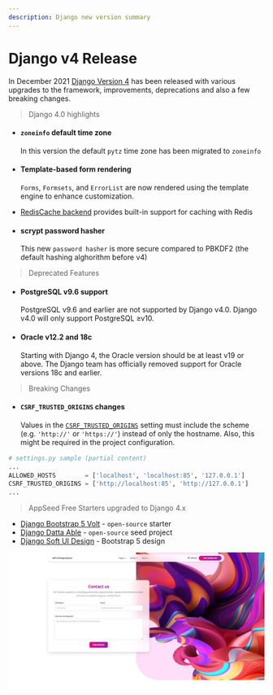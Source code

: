 ```yaml
---
description: Django new version summary
---
```


# Django v4 Release

In December 2021 [Django Version 4](https://docs.djangoproject.com/en/4.0/releases/4.0/) has been released with various upgrades to the framework, improvements, deprecations and also a few breaking changes.&#x20;

> Django 4.0 highlights

*   #### `zoneinfo` default time zone

    In this version the default `pytz` time zone has been migrated to `zoneinfo`&#x20;
*   #### Template-based form rendering

    `Forms`, `Formsets`, and `ErrorList` are now rendered using the template engine to enhance customization.
* &#x20;[RedisCache backend](https://docs.djangoproject.com/en/4.0/releases/4.0/#redis-cache-backend) provides built-in support for caching with Redis
*   #### scrypt password hasher&#x20;

    This new `password hasher` is more secure compared to PBKDF2 (the default hashing alghorithm before v4)

> Deprecated Features

*   #### PostgreSQL v9.6 **support**&#x20;

    PostgreSQL v9.6 and earlier are not supported by Django v4.0. Django v4.0 will only support PostgreSQL ≥v10.
*   #### Oracle v12.2 and 18c

    Starting with Django 4, the Oracle version should be at least v19 or above. The Django team has officially removed support for Oracle versions 18c and earlier.

> Breaking Changes&#x20;

*   #### `CSRF_TRUSTED_ORIGINS` changes

    Values in the [`CSRF_TRUSTED_ORIGINS`](https://docs.djangoproject.com/en/4.0/ref/settings/#std:setting-CSRF\_TRUSTED\_ORIGINS) setting must include the scheme (e.g. `'http://'` or `'https://'`) instead of only the hostname. Also, this might be required in the project configuration.&#x20;

```python
# settings.py sample (partial content)
...
ALLOWED_HOSTS        = ['localhost', 'localhost:85', '127.0.0.1']
CSRF_TRUSTED_ORIGINS = ['http://localhost:85', 'http://127.0.0.1']
...
```



> AppSeed Free Starters upgraded to Django 4.x

* [Django Bootstrap 5 Volt](https://github.com/app-generator/django-volt-dashboard) - `open-source` starter&#x20;
* [Django Datta Able](https://appseed.us/admin-dashboards/django-datta-able) - `open-source` seed project
* [Django Soft UI Design](https://appseed.us/product/django-soft-ui-design-system) - Bootstrap 5 design&#x20;

![Soft UI Design - Django 4 Starter ](../../.gitbook/assets/soft-ui-design-system-contact.jpg)

